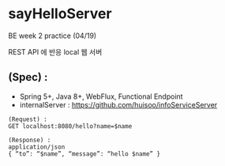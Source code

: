 # sayHelloServer
BE week 2 practice (04/19)

REST API 에 반응 local 웹 서버

## (Spec) :
- Spring 5+, Java 8+, WebFlux, Functional Endpoint
- internalServer : https://github.com/huisoo/infoServiceServer

```
(Request) :
GET localhost:8080/hello?name=$name
```

```
(Response) :
application/json
{ “to”: “$name”, “message”: “hello $name” }
```
